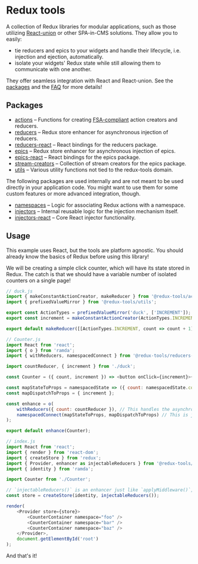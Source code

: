 # Redux tools

A collection of Redux libraries for modular applications, such as those utilizing [React-union](https://github.com/lundegaard/react-union) or other SPA-in-CMS solutions. They allow you to easily:

- tie reducers and epics to your widgets and handle their lifecycle, i.e. injection and ejection, automatically.
- isolate your widgets' Redux state while still allowing them to communicate with one another.

They offer seamless integration with React and React-union. See the [packages](/packages) and the [FAQ](FAQ.md) for more details!

## Packages

- [actions](packages/actions/README.md) – Functions for creating [FSA-compliant](https://github.com/redux-utilities/flux-standard-action) action creators and reducers.
- [reducers](packages/reducers/README.md) – Redux store enhancer for asynchronous injection of reducers.
- [reducers-react](packages/reducers-react/README.md) – React bindings for the reducers package.
- [epics](packages/epics/README.md) – Redux store enhancer for asynchronous injection of epics.
- [epics-react](packages/epics-react/README.md) – React bindings for the epics package.
- [stream-creators](packages/stream-creators/README.md) – Collection of stream creators for the epics package.
- [utils](packages/utils/README.md) – Various utility functions not tied to the redux-tools domain.

The following packages are used internally and are not meant to be used directly in your application code. You might want to use them for some custom features or more advanced integration, though.

- [namespaces](packages/namespaces/README.md) – Logic for associating Redux actions with a namespace.
- [injectors](packages/injectors/README.md) – Internal reusable logic for the injection mechanism itself.
- [injectors-react](packages/injectors-react/README.md) – Core React injector functionality.

## Usage

This example uses React, but the tools are platform agnostic. You should already know the basics of Redux before using this library!

We will be creating a simple click counter, which will have its state stored in Redux. The catch is that we should have a variable number of isolated counters on a single page!

```js
// duck.js
import { makeConstantActionCreator, makeReducer } from '@redux-tools/actions';
import { prefixedValueMirror } from '@redux-tools/utils';

export const ActionTypes = prefixedValueMirror('duck', ['INCREMENT']);
export const increment = makeConstantActionCreator(ActionTypes.INCREMENT);

export default makeReducer([[ActionTypes.INCREMENT, count => count + 1]], 0);
```

```js
// Counter.js
import React from 'react';
import { o } from 'ramda';
import { withReducers, namespacedConnect } from '@redux-tools/reducers-react';

import countReducer, { increment } from './duck';

const Counter = ({ count, increment }) => <button onClick={increment}>{count}</button>;

const mapStateToProps = namespacedState => ({ count: namespacedState.count });
const mapDispatchToProps = { increment };

const enhance = o(
	withReducers({ count: countReducer }), // This handles the asynchronous reducer injection.
	namespacedConnect(mapStateToProps, mapDispatchToProps) // This is just like `connect` from react-redux
);

export default enhance(Counter);
```

```js
// index.js
import React from 'react';
import { render } from 'react-dom';
import { createStore } from 'redux';
import { Provider, enhancer as injectableReducers } from '@redux-tools/reducers';
import { identity } from 'ramda';

import Counter from './Counter';

// `injectableReducers()` is an enhancer just like `applyMiddleware()`, so they're composable!
const store = createStore(identity, injectableReducers());

render(
	<Provider store={store}>
		<CounterContainer namespace="foo" />
		<CounterContainer namespace="bar" />
		<CounterContainer namespace="baz" />
	</Provider>,
	document.getElementById('root')
);
```

And that's it!

